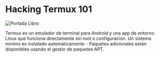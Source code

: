 # Hacking Termux 101

![Portada Libro](https://github.com/StringManolo/hackingTermux101/raw/master/imagenes/portada.png)

Termux es un emulador de terminal para Android y una app de entorno Linux que funciona directamente sin root o configuración. Un sistema mínimo es instalado automáticamente - Paquetes adicionales están disponibles usando el gestor de paquetes APT.


